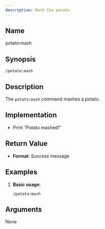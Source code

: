 ```yaml
---
description: Mash the potato
---
```


## Name
potato:mash

## Synopsis
```
/potato:mash
```

## Description
The `potato:mash` command mashes a potato.

## Implementation
- Print "Potato mashed!"

## Return Value
- **Format**: Success message

## Examples

1. **Basic usage**:
   ```
   /potato:mash
   ```

## Arguments
None
